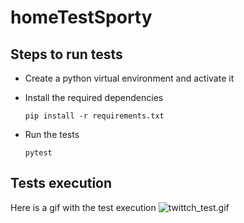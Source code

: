 # homeTestSporty

## Steps to run tests
- Create a python virtual environment and activate it
- Install the required dependencies

  ```pip install -r requirements.txt```

- Run the tests

  ```pytest```

## Tests execution
Here is a gif with the test execution
![twittch_test.gif](twittch_test.gif)